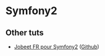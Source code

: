 # Symfony2

## Other tuts

- [Jobeet FR pour Symfony2](http://jobeet.thuau.fr/) ([Github](https://github.com/thujohn/Jobeet))
